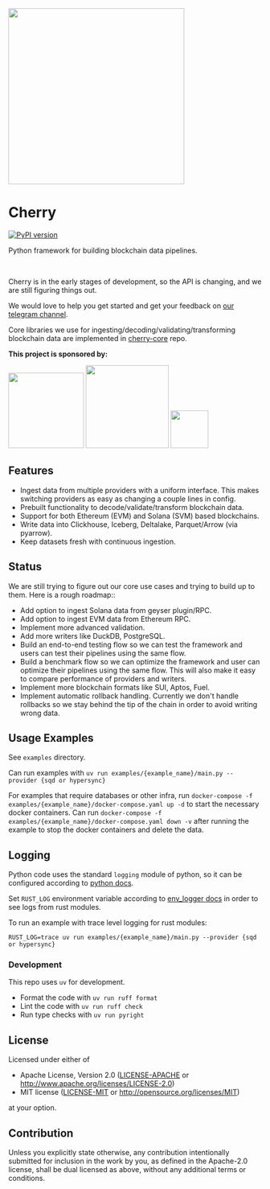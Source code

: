 <img src="https://steelcake.com/cherry-brand-logo.jpg" width="350px" />

# Cherry 
[![PyPI version](https://badge.fury.io/py/cherry-etl.svg)](https://badge.fury.io/py/cherry-etl)

Python framework for building blockchain data pipelines.  

<br/>

Cherry is in the early stages of development, so the API is changing, and we are still figuring things out.

We would love to help you get started and get your feedback on [our telegram channel](https://t.me/cherryframework).

Core libraries we use for ingesting/decoding/validating/transforming blockchain data are implemented in [cherry-core](https://github.com/steelcake/cherry-core) repo.

<b> This project is sponsored by: </b>

[<img src="https://steelcake.com/envio-logo.png" width="150px" />](https://envio.dev)
[<img src="https://steelcake.com/sqd-logo.png" width="165px" />](https://sqd.ai)
[<img src="https://steelcake.com/space-operator-logo.webp" height="75px" />](https://linktr.ee/spaceoperator)

## Features

- Ingest data from multiple providers with a uniform interface. This makes switching providers as easy as changing a couple lines in config.
- Prebuilt functionality to decode/validate/transform blockchain data.
- Support for both Ethereum (EVM) and Solana (SVM) based blockchains.
- Write data into Clickhouse, Iceberg, Deltalake, Parquet/Arrow (via pyarrow).
- Keep datasets fresh with continuous ingestion.

## Status

We are still trying to figure out our core use cases and trying to build up to them. Here is a rough roadmap::

- Add option to ingest Solana data from geyser plugin/RPC.
- Add option to ingest EVM data from Ethereum RPC.
- Implement more advanced validation.
- Add more writers like DuckDB, PostgreSQL.
- Build an end-to-end testing flow so we can test the framework and users can test their pipelines using the same flow.
- Build a benchmark flow so we can optimize the framework and user can optimize their pipelines using the same flow. This will also make it easy to compare performance of providers and writers. 
- Implement more blockchain formats like SUI, Aptos, Fuel.
- Implement automatic rollback handling. Currently we don't handle rollbacks so we stay behind the tip of the chain in order to avoid writing wrong data.

## Usage Examples

See `examples` directory.

Can run examples with `uv run examples/{example_name}/main.py --provider {sqd or hypersync}`

For examples that require databases or other infra, run `docker-compose -f examples/{example_name}/docker-compose.yaml up -d` to start the necessary docker containers.
Can run `docker-compose -f examples/{example_name}/docker-compose.yaml down -v` after running the example to stop the docker containers and delete the data.

## Logging

Python code uses the standard `logging` module of python, so it can be configured according to [python docs](https://docs.python.org/3/library/logging.html).

Set `RUST_LOG` environment variable according to [env_logger docs](https://docs.rs/env_logger/latest/env_logger/#enabling-logging) in order to see logs from rust modules.

To run an example with trace level logging for rust modules:
```
RUST_LOG=trace uv run examples/{example_name}/main.py --provider {sqd or hypersync}
```

### Development

This repo uses `uv` for development.

- Format the code with `uv run ruff format`
- Lint the code with `uv run ruff check`
- Run type checks with `uv run pyright`

## License

Licensed under either of

 * Apache License, Version 2.0
   ([LICENSE-APACHE](LICENSE-APACHE) or http://www.apache.org/licenses/LICENSE-2.0)
 * MIT license
   ([LICENSE-MIT](LICENSE-MIT) or http://opensource.org/licenses/MIT)

at your option.

## Contribution

Unless you explicitly state otherwise, any contribution intentionally submitted
for inclusion in the work by you, as defined in the Apache-2.0 license, shall be
dual licensed as above, without any additional terms or conditions.
